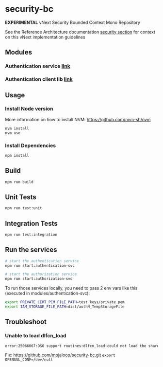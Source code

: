 # security-bc

**EXPERIMENTAL** vNext Security Bounded Context Mono Repository

See the Reference Architecture documentation [security section](https://mojaloop.github.io/reference-architecture-doc/boundedContexts/security/) for context on this vNext implementation guidelines


## Modules

### Authentication service [link](modules/authentication-svc/README.md)

### Authentication client lib [link](modules/authentication-svc/README.md)


## Usage

### Install Node version

More information on how to install NVM: https://github.com/nvm-sh/nvm

```bash
nvm install
nvm use
```

### Install Dependencies

```bash
npm install
```

## Build

```bash
npm run build
```

## Unit Tests

```bash
npm run test:unit
```

## Integration Tests

```bash
npm run test:integration
```


## Run the services 

```bash
# start the authentication service
npm run start:authentication-svc 

# start the authorization service
npm run start:authorization-svc 
```

To run those services locally, you need to pass 2 env vars like this (executed in modules/authentication-svc):

```bash
export PRIVATE_CERT_PEM_FILE_PATH=test_keys/private.pem
export IAM_STORAGE_FILE_PATH=dist/authN_TempStorageFile
```

## Troubleshoot 

### Unable to load dlfcn_load
```bash
error:25066067:DSO support routines:dlfcn_load:could not load the shared library
```
Fix: https://github.com/mojaloop/security-bc.git  `export OPENSSL_CONF=/dev/null`
